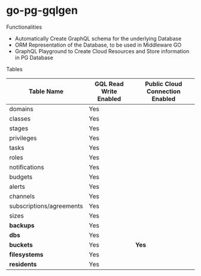 # go-pg-gqlgen

Functionalities

- Automatically Create GraphQL schema for the underlying Database
- ORM Representation of the Database, to be used in Middleware GO
- GraphQL Playground to Create Cloud Resources and Store information in PG Database

Tables

| Table Name    | GQL Read Write Enabled| Public Cloud Connection Enabled |
| ------------- | -------------- |--------------------------------
| domains  | Yes   |        | 
| classes  | Yes   |     |
| stages  | Yes   |     |
| privileges  | Yes   |     |
| tasks  | Yes   |     |
| roles  | Yes   |     |
| notifications  | Yes   |     |
| budgets  | Yes   |     |
| alerts  | Yes   |     |
| channels  | Yes   |     |
| subscriptions/agreements  | Yes   |     |
| sizes  | Yes   |     |
| **backups**  | Yes   |     |
| **dbs**  | Yes   |     |
| **buckets**  | Yes   | **Yes**    |
| **filesystems**  | Yes   |     |
| **residents**  | Yes   |     |

















